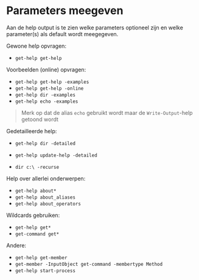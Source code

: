 # Parameters meegeven

Aan de help output is te zien welke parameters optioneel zijn en welke
parameter(s) als default wordt meegegeven.

Gewone help opvragen:

- `get-help get-help`

Voorbeelden (online) opvragen:

- `get-help get-help -examples`
- `get-help get-help -online`
- `get-help dir -examples`
- `get-help echo -examples`

> Merk op dat de alias `echo` gebruikt wordt maar de `Write-Output`-help getoond wordt

Gedetailleerde help:

- `get-help dir -detailed`
- `get-help update-help -detailed`

- `dir c:\ -recurse`

Help over allerlei onderwerpen:

- `get-help about*`
- `get-help about_aliases`
- `get-help about_operators`

Wildcards gebruiken:

- `get-help get*`
- `get-command get*`

Andere:

- `get-help get-member`
- `get-member -InputObject get-command -membertype Method`
- `get-help start-process`
